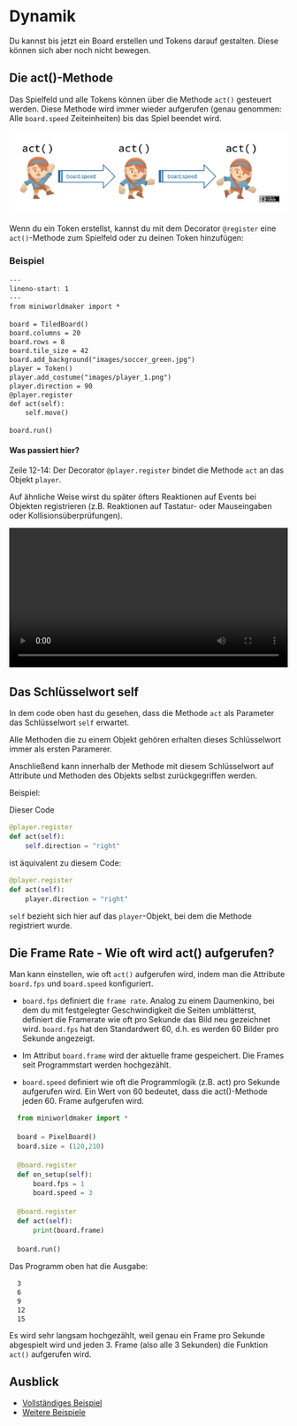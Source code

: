 # Dynamik

Du kannst bis jetzt ein Board erstellen und Tokens darauf gestalten.
Diese können sich aber noch nicht bewegen.

## Die act()-Methode

Das Spielfeld und alle Tokens können über die Methode `act()` gesteuert
werden. Diese Methode wird immer wieder aufgerufen (genau genommen: Alle
`board.speed` Zeiteinheiten) bis das Spiel beendet wird.

![First Token](../_images/act.png)

Wenn du ein Token erstellst, kannst du mit dem Decorator `@register`
eine `act()`-Methode zum Spielfeld oder zu deinen Token hinzufügen:

### Beispiel

```{code-block} python
---
lineno-start: 1
---
from miniworldmaker import *

board = TiledBoard()
board.columns = 20
board.rows = 8
board.tile_size = 42
board.add_background("images/soccer_green.jpg")
player = Token()
player.add_costume("images/player_1.png")
player.direction = 90
@player.register
def act(self):
    self.move()

board.run()
```

#### Was passiert hier?

Zeile 12-14: Der Decorator `@player.register` bindet die Methode `act`
an das Objekt `player`.

Auf ähnliche Weise wirst du später öfters Reaktionen auf Events bei
Objekten registrieren (z.B. Reaktionen auf Tastatur- oder Mauseingaben
oder Kollisionsüberprüfungen).

 <video controls loop width=100%>
  <source src="../_static/moving_token.webm" type="video/webm">
  Your browser does not support the video tag.
</video> 

## Das Schlüsselwort self

In dem code oben hast du gesehen, dass die Methode ``act`` als Parameter das Schlüsselwort ``self`` erwartet. 

Alle Methoden die zu einem Objekt gehören erhalten dieses Schlüsselwort immer als ersten Paramerer.

Anschließend kann innerhalb der Methode mit diesem Schlüsselwort auf Attribute und Methoden des Objekts selbst zurückgegriffen werden.

Beispiel:

Dieser Code

```python
@player.register
def act(self):
    self.direction = "right"
```

ist äquivalent zu diesem Code:

```python
@player.register
def act(self):
    player.direction = "right"
```

``self`` bezieht sich hier auf das ``player``-Objekt, bei dem die Methode registriert wurde.

## Die Frame Rate - Wie oft wird act() aufgerufen?


Man kann einstellen, wie oft ``act()`` aufgerufen wird, indem man die Attribute ``board.fps`` und ``board.speed`` konfiguriert.

* ``board.fps`` definiert die ``frame rate``. Analog zu einem Daumenkino, bei dem du mit festgelegter Geschwindigkeit die Seiten umblätterst, 
  definiert die Framerate wie oft pro Sekunde das Bild neu gezeichnet wird.
  ``board.fps`` hat den Standardwert 60, d.h. es werden 60 Bilder pro Sekunde angezeigt.
  
* Im Attribut ``board.frame`` wird der aktuelle frame gespeichert. Die Frames seit Programmstart werden hochgezählt.
  
* ``board.speed`` definiert wie oft die Programmlogik (z.B. act) pro Sekunde aufgerufen wird. 
  Ein Wert von 60 bedeutet, dass die act()-Methode jeden 60. Frame aufgerufen wird.


```python
  from miniworldmaker import *

  board = PixelBoard()
  board.size = (120,210)

  @board.register
  def on_setup(self):
      board.fps = 1
      board.speed = 3
      
  @board.register
  def act(self):
      print(board.frame)

  board.run()
```

Das Programm oben hat die Ausgabe:

```
  3
  6
  9
  12
  15
```


Es wird sehr langsam hochgezählt, weil genau ein Frame pro Sekunde abgespielt wird und jeden 3. Frame
(also alle 3 Sekunden) die Funktion ``act()`` aufgerufen wird.



## Ausblick

-   [Vollständiges
    Beispiel](https://codeberg.org/a_siebel/miniworldmaker_cookbook/src/branch/main/tutorial/03%20-%20actions.py)
-   [Weitere
    Beispiele](https://codeberg.org/a_siebel/miniworldmaker_cookbook/src/branch/main/tests/2%20Movement)
